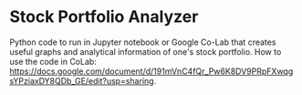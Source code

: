 # Stock Portfolio Analyzer
Python code to run in Jupyter notebook or Google Co-Lab that creates useful graphs and analytical information of one's stock portfolio. 
How to use the code in CoLab: https://docs.google.com/document/d/191mVnC4fQr_Pw6K8DV9PRpFXwqgsYPziaxDY8QDb_GE/edit?usp=sharing.
